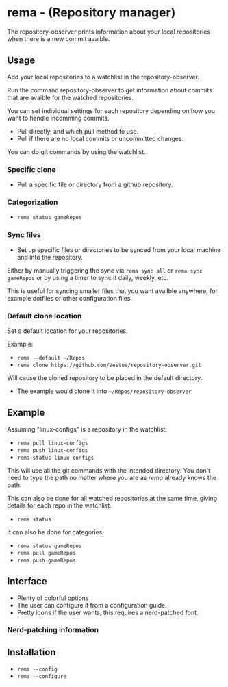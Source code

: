 # rema - (Repository manager)
The repository-observer prints information about your local repositories when there is a new commit avaible.

## Usage
Add your local repositories to a watchlist in the repository-observer.

Run the command repository-observer to get information about commits that are avaible for the watched repositories.

You can set individual settings for each repository depending on how you want to handle incomming commits.
* Pull directly, and which pull method to use.
* Pull if there are no local commits or uncommitted changes.

You can do git commands by using the watchlist.

### Specific clone
- Pull a specific file or directory from a github repository.

### Categorization
* `rema status gameRepos`

### Sync files
* Set up specific files or directories to be synced from your local machine and into the repository.

Either by manually triggering the sync via `rema sync all` or `rema sync gameRepos` or by using a timer to sync it daily, weekly, etc.

This is useful for syncing smaller files that you want availble anywhere, for example dotfiles or other configuration files.

### Default clone location
Set a default location for your repositories.

Example:
* `rema --default ~/Repos`
* `rema clone https://github.com/Vestue/repository-observer.git`

Will cause the cloned repository to be placed in the default directory.
- The example would clone it into `~/Repos/repository-observer`

## Example
Assuming "linux-configs" is a repository in the watchlist.
* `rema pull linux-configs`
* `rema push linux-configs`
* `rema status linux-configs`

This will use all the git commands with the intended directory.
You don't need to type the path no matter where you are as *rema* already knows the path.

This can also be done for all watched repositories at the same time, giving details for each repo in the watchlist.
* `rema status`

It can also be done for categories.
* `rema status gameRepos`
* `rema pull gameRepos`
* `rema push gameRepos`

## Interface
- Plenty of colorful options
- The user can configure it from a configuration guide.
- Pretty icons if the user wants, this requires a nerd-patched font.

### Nerd-patching information

## Installation
* `rema --config`
* `rema --configure`
